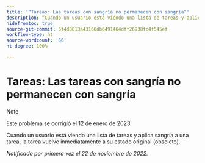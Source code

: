 ```yaml
---
title: '“Tareas: Las tareas con sangría no permanecen con sangría”'
description: “Cuando un usuario está viendo una lista de tareas y aplica sangría a una tarea, la tarea vuelve inmediatamente a su estado original (obsoleto).”
hidefromtoc: true
source-git-commit: 5f4d8813a43166db6491464dff26938fc4f545ef
workflow-type: ht
source-wordcount: '66'
ht-degree: 100%

---
```



# Tareas: Las tareas con sangría no permanecen con sangría

>[!NOTE]
>
>Este problema se corrigió el 12 de enero de 2023.

Cuando un usuario está viendo una lista de tareas y aplica sangría a una tarea, la tarea vuelve inmediatamente a su estado original (obsoleto).

_Notificado por primera vez el 22 de noviembre de 2022._

